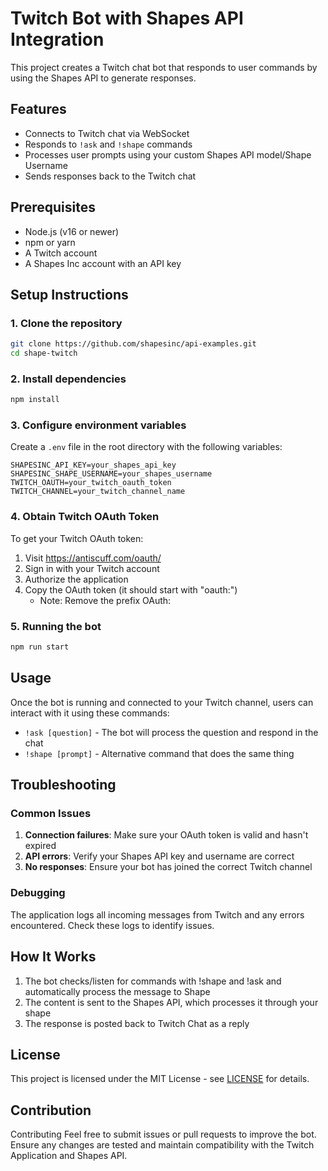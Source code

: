 # Twitch Bot with Shapes API Integration

This project creates a Twitch chat bot that responds to user commands by using the Shapes API to generate responses.

## Features

- Connects to Twitch chat via WebSocket
- Responds to `!ask` and `!shape` commands
- Processes user prompts using your custom Shapes API model/Shape Username
- Sends responses back to the Twitch chat

## Prerequisites

- Node.js (v16 or newer)
- npm or yarn
- A Twitch account
- A Shapes Inc account with an API key
## Setup Instructions

### 1. Clone the repository

```bash
git clone https://github.com/shapesinc/api-examples.git
cd shape-twitch
```

### 2. Install dependencies

```bash
npm install 
```

### 3. Configure environment variables

Create a `.env` file in the root directory with the following variables:

```
SHAPESINC_API_KEY=your_shapes_api_key
SHAPESINC_SHAPE_USERNAME=your_shapes_username
TWITCH_OAUTH=your_twitch_oauth_token
TWITCH_CHANNEL=your_twitch_channel_name
```

### 4. Obtain Twitch OAuth Token

To get your Twitch OAuth token:

1. Visit https://antiscuff.com/oauth/
2. Sign in with your Twitch account
3. Authorize the application
4. Copy the OAuth token (it should start with "oauth:")
   - Note: Remove the prefix OAuth: 

### 5. Running the bot

```bash
npm run start
```

## Usage

Once the bot is running and connected to your Twitch channel, users can interact with it using these commands:

- `!ask [question]` - The bot will process the question and respond in the chat
- `!shape [prompt]` - Alternative command that does the same thing



## Troubleshooting

### Common Issues

1. **Connection failures**: Make sure your OAuth token is valid and hasn't expired
2. **API errors**: Verify your Shapes API key and username are correct
3. **No responses**: Ensure your bot has joined the correct Twitch channel

### Debugging

The application logs all incoming messages from Twitch and any errors encountered. Check these logs to identify issues.


## How It Works

1. The bot checks/listen for commands with !shape and !ask and automatically process the message to Shape
2. The content is sent to the Shapes API, which processes it through your shape
3. The response is posted back to Twitch Chat as a reply

## License

This project is licensed under the MIT License - see [LICENSE](https://github.com/shapesinc/api/blob/main/license) for details.


## Contribution
Contributing Feel free to submit issues or pull requests to improve the bot. Ensure any changes are tested and maintain compatibility with the Twitch Application and Shapes API.